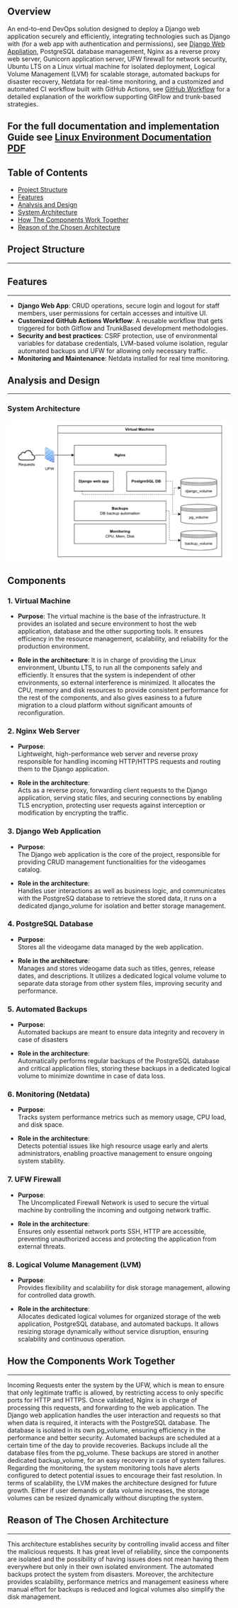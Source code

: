 Overview
--------

An end-to-end DevOps solution designed to deploy a Django web application securely and efficiently, integrating technologies such as Django with (for a web app with authentication and permissions), see [Django Web Appliation](DJANGO-WEBAPP.md), PostgreSQL database management, Nginx as a reverse proxy web server, Gunicorn application server, UFW firewall for network security, Ubuntu LTS on a Linux virtual machine for isolated deployment, Logical Volume Management (LVM) for scalable storage, automated backups for disaster recovery, Netdata for real-time monitoring, and a customized and automated CI workflow built with GitHub Actions, see [GitHub Workflow](Git_Strategies.md) for a detailed explanation of the workflow supporting GitFlow and trunk-based strategies.


## For the full documentation and implementation Guide see [Linux Environment Documentation PDF](Linux.pdf)

Table of Contents
-----------------
- [Project Structure](#project-structure)
- [Features](#features)
- [Analysis and Design](#analysis-and-design)
- [System Architecture](#system-architecture)
- [How The Components Work Together](#security)
- [Reason of the Chosen Architecture](#testing)


## Project Structure
-----------------


## Features
--------

- **Django Web App**: CRUD operations, secure login and logout for staff members, user permissions for certain accesses and intuitive UI.
- **Customized GitHub Actions Workflow**: A reusable workflow that gets triggered for both Gitflow and TrunkBased development methodologies.
- **Security and best practices**: CSRF protection, use of environmental variables for database credentials, LVM-based volume isolation, regular automated backups and UFW for allowing only necessary traffic.
- **Monitoring and Maintenance**: Netdata installed for real time monitoring.

## Analysis and Design
-------------------

### System Architecture

![img.png](img.png)

Components
----------

### 1. Virtual Machine

- **Purpose**:
The virtual machine is the base of the infrastructure. It provides an isolated and secure
environment to host the web application, database and the other supporting tools. It
ensures efficiency in the resource management, scalability, and reliability for the production
environment.

- **Role in the architecture**:
It is in charge of providing the Linux environment, Ubuntu LTS, to run all the components
safely and efficiently. It ensures that the system is independent of other environments, so
external interference is minimized. It allocates the CPU, memory and disk resources to
provide consistent performance for the rest of the components, and also gives easiness to a
future migration to a cloud platform without significant amounts of reconfiguration.

### 2. Nginx Web Server

- **Purpose**:  
  Lightweight, high-performance web server and reverse proxy responsible for handling incoming HTTP/HTTPS requests and routing them to the Django application.

- **Role in the architecture**:  
  Acts as a reverse proxy, forwarding client requests to the Django application, serving static files, and securing connections by enabling TLS encryption, protecting user requests against interception or modification by encrypting the traffic.

### 3. Django Web Application

- **Purpose**:  
  The Django web application is the core of the project, responsible for providing CRUD management functionalities for the videogames catalog.

- **Role in the architecture**:  
  Handles user interactions as well as business logic, and communicates with the PostgreSQ database to retrieve the stored data, it runs on a dedicated django_volume for isolation and  better storage management.

### 4. PostgreSQL Database

- **Purpose**:  
  Stores all the videogame data managed by the web application.

- **Role in the architecture**:  
  Manages and stores videogame data such as titles, genres, release dates, and descriptions. It utilizes a dedicated logical volume volume to separate data storage from other system files, improving security and performance.

### 5. Automated Backups

- **Purpose**:  
  Automated backups are meant to ensure data integrity and recovery in case of disasters

- **Role in the architecture**:  
  Automatically performs regular backups of the PostgreSQL database and critical application files, storing these backups in a dedicated logical volume to minimize downtime in case of data loss.

### 6. Monitoring (Netdata)

- **Purpose**:  
  Tracks system performance metrics such as memory usage, CPU load, and disk space.

- **Role in the architecture**:  
  Detects potential issues like high resource usage early and alerts administrators, enabling proactive management to ensure ongoing system stability.

### 7. UFW Firewall

- **Purpose**:  
  The Uncomplicated Firewall Network is used to secure the virtual machine by controlling the incoming and outgoing network traffic.


- **Role in the architecture**:  
  Ensures only essential network ports SSH, HTTP are accessible, preventing unauthorized access and protecting the application from external threats.

### 8. Logical Volume Management (LVM)

- **Purpose**:  
  Provides flexibility and scalability for disk storage management, allowing for controlled data growth.

- **Role in the architecture**:  
  Allocates dedicated logical volumes for organized storage of the web application, PostgreSQL database, and automated backups. It allows resizing storage dynamically without service disruption, ensuring scalability and continuous operation.


## How the Components Work Together
-----------------------------------
Incoming Requests enter the system by the UFW, which is mean to ensure that only
legitimate traffic is allowed, by restricting access to only specific ports for HTTP and HTTPS.
Once validated, Nginx is in charge of processing this requests, and forwarding to the web
application.
The Django web application handles the user interaction and requests so that when data is
required, it interacts with the PostgreSQL database. The database is isolated in its own
pg_volume, ensuring efficiency in the performance and better security. Automated backups
are scheduled at a certain time of the day to provide recoveries. Backups include all the
database files from the pg_volume. These backups are stored in another dedicated
backup_volume, for an easy recovery in case of system failures.
Regarding the monitoring, the system monitoring tools have alerts configured to detect
potential issues to encourage their fast resolution.
In terms of scalability, the LVM makes the architecture designed for future growth. Either if
user demands or data volume increases, the storage volumes can be resized dynamically
without disrupting the system.


## Reason of The Chosen Architecture
--------------------------------------
This architecture establishes security by controlling invalid access and filter the malicious
requests. It has great level of reliability, since the components are isolated and the possibility
of having issues does not mean having them everywhere but only in their own isolated
environment. The automated backups protect the system from disasters. Moreover, the
architecture provides scalability, performance metrics and management easiness where
manual effort for backups is reduced and logical volumes also simplify the disk management.





